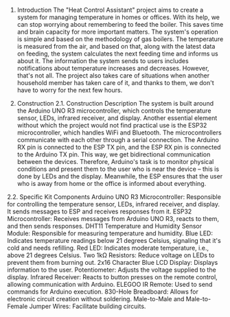 1. Introduction
The "Heat Control Assistant" project aims to create a system for managing temperature in homes or offices. With its help, we can stop worrying about remembering to feed the boiler. This saves time and brain capacity for more important matters. The system's operation is simple and based on the methodology of gas boilers. The temperature is measured from the air, and based on that, along with the latest data on feeding, the system calculates the next feeding time and informs us about it. The information the system sends to users includes notifications about temperature increases and decreases. However, that's not all. The project also takes care of situations when another household member has taken care of it, and thanks to them, we don't have to worry for the next few hours.

2. Construction
2.1. Construction Description
The system is built around the Arduino UNO R3 microcontroller, which controls the temperature sensor, LEDs, infrared receiver, and display. Another essential element without which the project would not find practical use is the ESP32 microcontroller, which handles WiFi and Bluetooth. The microcontrollers communicate with each other through a serial connection. The Arduino RX pin is connected to the ESP TX pin, and the ESP RX pin is connected to the Arduino TX pin. This way, we get bidirectional communication between the devices. Therefore, Arduino's task is to monitor physical conditions and present them to the user who is near the device – this is done by LEDs and the display. Meanwhile, the ESP ensures that the user who is away from home or the office is informed about everything.

2.2. Specific Kit Components
Arduino UNO R3 Microcontroller: Responsible for controlling the temperature sensor, LEDs, infrared receiver, and display. It sends messages to ESP and receives responses from it.
ESP32 Microcontroller: Receives messages from Arduino UNO R3, reacts to them, and then sends responses.
DHT11 Temperature and Humidity Sensor Module: Responsible for measuring temperature and humidity.
Blue LED: Indicates temperature readings below 21 degrees Celsius, signaling that it's cold and needs refilling.
Red LED: Indicates moderate temperature, i.e., above 21 degrees Celsius.
Two 1kΩ Resistors: Reduce voltage on LEDs to prevent them from burning out.
2x16 Character Blue LCD Display: Displays information to the user.
Potentiometer: Adjusts the voltage supplied to the display.
Infrared Receiver: Reacts to button presses on the remote control, allowing communication with Arduino.
ELEGOO IR Remote: Used to send commands for Arduino execution.
830-Hole Breadboard: Allows for electronic circuit creation without soldering.
Male-to-Male and Male-to-Female Jumper Wires: Facilitate building circuits.
